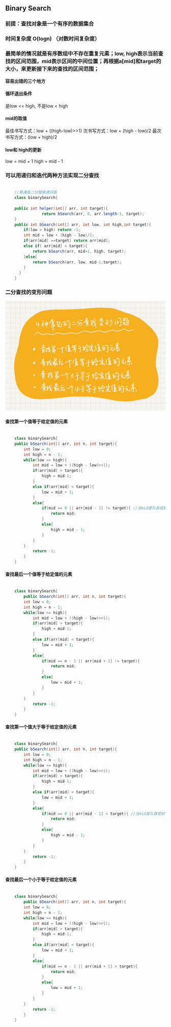 ## Binary Search

### 前提：查找对象是一个有序的数据集合
### 时间复杂度 O(logn) （对数时间复杂度）

### 最简单的情况就是有序数组中不存在重复元素；low, high表示当前查找的区间范围，mid表示区间的中间位置；再根据a[mid]和target的大小，来更新接下来的查找的区间范围；
**容易出错的三个地方**
#### 循环退出条件
是low <= high, 不是low < high

#### mid的取值
最佳书写方式：low + ((high-low)>>1)
次书写方式：low + (high - low)/2
最次书写方式：(low + high)/2

#### low和 high的更新
low = mid + 1
high = mid - 1

### 可以用递归和迭代两种方法实现二分查找

```java 

    //普通版二分搜索递归版
    class binarySearch{
    
    public int helper(int[] arr, int target){
                return bSearch(arr, 0, arr.length-1, target);
    }
    public int bSearch(int[] arr, int low, int high,int target){
        if(low > high) return -1;
        int mid = low + (high - low)/2;
        if(arr[mid] ==target) return arr[mid];
        else if( arr[mid] < target){
            return bSearch(arr, mid+1, high, target);
        }else{
            return bSearch(arr, low, mid-1,target);
        }
      } 
    }


```

### 二分查找的变形问题
![image](image/0125.jpg)

#### 查找第一个值等于给定值的元素

```java

    class binarySearch{
    public bSearch(int[] arr, int n, int target){
        int low = 0;
        int high = n - 1;
        while(low <= high){
            int mid = low + ((high - low)>>1);
            if(arr[mid] > target){
                high = mid-1;
            }
            else if(arr[mid] < target){
                low = mid + 1;
            }
            else{
                if(mid == 0 || arr[mid - 1] != target){ //当mid是队首或前一位不是target，那么这个mid就是第一个等于给定值的元素
                    return mid;
                }
                else{
                    high = mid - 1;
                }
            }
        }
            return -1;
        }
    }

```

#### 查找最后一个值等于给定值的元素

```java

    class binarySearch{
        public bSearch(int[] arr, int n, int target){
        int low = 0;
        int high = n - 1;
        while(low <= high){
            int mid = low + ((high - low)>>1);
            if(arr[mid] > target){
                high = mid-1;
            }
            else if(arr[mid] < target){
                low = mid + 1;
            }
            else{
                if(mid == n - 1 || arr[mid + 1] != target){
                    return mid;
                }
                else{
                    low = mid + 1;
                }
            }
        }
            return -1;
        }
    }

``` 
#### 查找第一个值大于等于给定值的元素
```java

    class binarySearch{
    public bSearch(int[] arr, int n, int target){
        int low = 0;
        int high = n - 1;
        while(low <= high){
            int mid = low + ((high - low)>>1);
            if(arr[mid] > target){
                high = mid-1;
            }
            else if(arr[mid] < target){
                low = mid + 1;
            }
            else{
                if(mid == 0 || arr[mid - 1] < target){ //当mid是队首或前一位小于target，那么这个mid就是第一个等于给定值的元素
                    return mid;
                }
                else{
                    high = mid - 1;
                }
            }
        }
            return -1;
        }
    }

```

#### 查找最后一个小于等于给定值的元素

```java

    class binarySearch{
        public bSearch(int[] arr, int n, int target){
        int low = 0;
        int high = n - 1;
        while(low <= high){
            int mid = low + ((high - low)>>1);
            if(arr[mid] > target){
                high = mid-1;
            }
            else if(arr[mid] < target){
                low = mid + 1;
            }
            else{
                if(mid == n - 1 || arr[mid + 1] > target){
                    return mid;
                }
                else{
                    low = mid + 1;
                }
            }
        }
            return -1;
        }
    }

``` 




